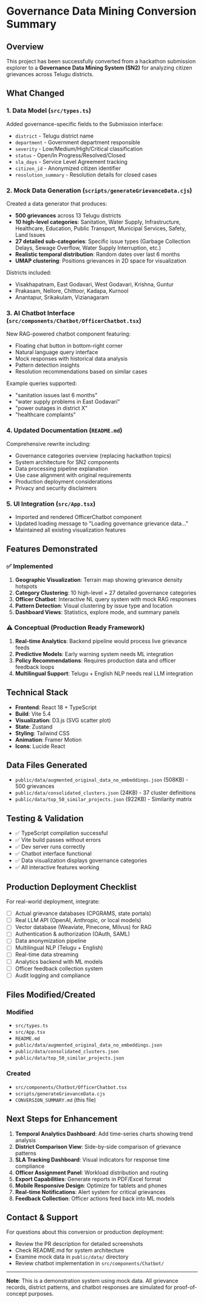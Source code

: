 # Governance Data Mining Conversion Summary

## Overview
This project has been successfully converted from a hackathon submission explorer to a **Governance Data Mining System (SN2)** for analyzing citizen grievances across Telugu districts.

## What Changed

### 1. Data Model (`src/types.ts`)
Added governance-specific fields to the Submission interface:
- `district` - Telugu district name
- `department` - Government department responsible
- `severity` - Low/Medium/High/Critical classification
- `status` - Open/In Progress/Resolved/Closed
- `sla_days` - Service Level Agreement tracking
- `citizen_id` - Anonymized citizen identifier
- `resolution_summary` - Resolution details for closed cases

### 2. Mock Data Generation (`scripts/generateGrievanceData.cjs`)
Created a data generator that produces:
- **500 grievances** across 13 Telugu districts
- **10 high-level categories**: Sanitation, Water Supply, Infrastructure, Healthcare, Education, Public Transport, Municipal Services, Safety, Land Issues
- **27 detailed sub-categories**: Specific issue types (Garbage Collection Delays, Sewage Overflow, Water Supply Interruption, etc.)
- **Realistic temporal distribution**: Random dates over last 6 months
- **UMAP clustering**: Positions grievances in 2D space for visualization

Districts included:
- Visakhapatnam, East Godavari, West Godavari, Krishna, Guntur
- Prakasam, Nellore, Chittoor, Kadapa, Kurnool
- Anantapur, Srikakulam, Vizianagaram

### 3. AI Chatbot Interface (`src/components/Chatbot/OfficerChatbot.tsx`)
New RAG-powered chatbot component featuring:
- Floating chat button in bottom-right corner
- Natural language query interface
- Mock responses with historical data analysis
- Pattern detection insights
- Resolution recommendations based on similar cases

Example queries supported:
- "sanitation issues last 6 months"
- "water supply problems in East Godavari"
- "power outages in district X"
- "healthcare complaints"

### 4. Updated Documentation (`README.md`)
Comprehensive rewrite including:
- Governance categories overview (replacing hackathon topics)
- System architecture for SN2 components
- Data processing pipeline explanation
- Use case alignment with original requirements
- Production deployment considerations
- Privacy and security disclaimers

### 5. UI Integration (`src/App.tsx`)
- Imported and rendered OfficerChatbot component
- Updated loading message to "Loading governance grievance data..."
- Maintained all existing visualization features

## Features Demonstrated

### ✅ Implemented
1. **Geographic Visualization**: Terrain map showing grievance density hotspots
2. **Category Clustering**: 10 high-level + 27 detailed governance categories
3. **Officer Chatbot**: Interactive NL query system with mock RAG responses
4. **Pattern Detection**: Visual clustering by issue type and location
5. **Dashboard Views**: Statistics, explore mode, and summary panels

### ⚠️ Conceptual (Production Ready Framework)
1. **Real-time Analytics**: Backend pipeline would process live grievance feeds
2. **Predictive Models**: Early warning system needs ML integration
3. **Policy Recommendations**: Requires production data and officer feedback loops
4. **Multilingual Support**: Telugu + English NLP needs real LLM integration

## Technical Stack
- **Frontend**: React 18 + TypeScript
- **Build**: Vite 5.4
- **Visualization**: D3.js (SVG scatter plot)
- **State**: Zustand
- **Styling**: Tailwind CSS
- **Animation**: Framer Motion
- **Icons**: Lucide React

## Data Files Generated
- `public/data/augmented_original_data_no_embeddings.json` (508KB) - 500 grievances
- `public/data/consolidated_clusters.json` (24KB) - 37 cluster definitions
- `public/data/top_50_similar_projects.json` (922KB) - Similarity matrix

## Testing & Validation
- ✅ TypeScript compilation successful
- ✅ Vite build passes without errors
- ✅ Dev server runs correctly
- ✅ Chatbot interface functional
- ✅ Data visualization displays governance categories
- ✅ All interactive features working

## Production Deployment Checklist

For real-world deployment, integrate:
- [ ] Actual grievance databases (CPGRAMS, state portals)
- [ ] Real LLM API (OpenAI, Anthropic, or local models)
- [ ] Vector database (Weaviate, Pinecone, Milvus) for RAG
- [ ] Authentication & authorization (OAuth, SAML)
- [ ] Data anonymization pipeline
- [ ] Multilingual NLP (Telugu + English)
- [ ] Real-time data streaming
- [ ] Analytics backend with ML models
- [ ] Officer feedback collection system
- [ ] Audit logging and compliance

## Files Modified/Created

### Modified
- `src/types.ts`
- `src/App.tsx`
- `README.md`
- `public/data/augmented_original_data_no_embeddings.json`
- `public/data/consolidated_clusters.json`
- `public/data/top_50_similar_projects.json`

### Created
- `src/components/Chatbot/OfficerChatbot.tsx`
- `scripts/generateGrievanceData.cjs`
- `CONVERSION_SUMMARY.md` (this file)

## Next Steps for Enhancement

1. **Temporal Analytics Dashboard**: Add time-series charts showing trend analysis
2. **District Comparison View**: Side-by-side comparison of grievance patterns
3. **SLA Tracking Dashboard**: Visual indicators for response time compliance
4. **Officer Assignment Panel**: Workload distribution and routing
5. **Export Capabilities**: Generate reports in PDF/Excel format
6. **Mobile Responsive Design**: Optimize for tablets and phones
7. **Real-time Notifications**: Alert system for critical grievances
8. **Feedback Collection**: Officer actions feed back into ML models

## Contact & Support
For questions about this conversion or production deployment:
- Review the PR description for detailed screenshots
- Check README.md for system architecture
- Examine mock data in `public/data/` directory
- Review chatbot implementation in `src/components/Chatbot/`

---
**Note**: This is a demonstration system using mock data. All grievance records, district patterns, and chatbot responses are simulated for proof-of-concept purposes.
